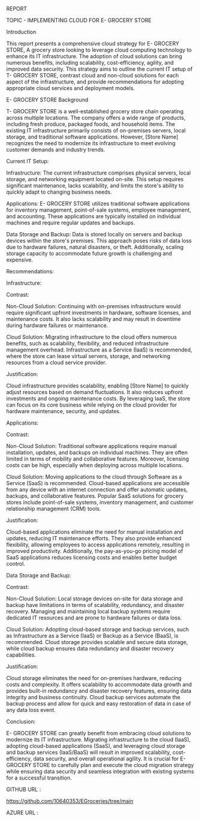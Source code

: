 REPORT

TOPIC - IMPLEMENTING CLOUD FOR E- GROCERY STORE

Introduction

This report presents a comprehensive cloud strategy for E- GROCERY STORE, A grocery store looking to leverage cloud computing technology to enhance its IT infrastructure. The adoption of cloud solutions can bring numerous benefits, including scalability, cost-efficiency, agility, and improved data security. This strategy aims to outline the current IT setup of T- GROCERY STORE, contrast cloud and non-cloud solutions for each aspect of the infrastructure, and provide recommendations for adopting appropriate cloud services and deployment models.

 

E- GROCERY STORE Background

T- GROCERY STORE is a well-established grocery store chain operating across multiple locations. The company offers a wide range of products, including fresh produce, packaged foods, and household items. The existing IT infrastructure primarily consists of on-premises servers, local storage, and traditional software applications. However, [Store Name] recognizes the need to modernize its infrastructure to meet evolving customer demands and industry trends.

 

Current IT Setup:

Infrastructure: The current infrastructure comprises physical servers, local storage, and networking equipment located on-site. This setup requires significant maintenance, lacks scalability, and limits the store's ability to quickly adapt to changing business needs.

 
Applications: E- GROCERY STORE utilizes traditional software applications for inventory management, point-of-sale systems, employee management, and accounting. These applications are typically installed on individual machines and require regular updates and backups.

 

Data Storage and Backup: Data is stored locally on servers and backup devices within the store's premises. This approach poses risks of data loss due to hardware failures, natural disasters, or theft. Additionally, scaling storage capacity to accommodate future growth is challenging and expensive.

 

Recommendations:

Infrastructure:

Contrast:

Non-Cloud Solution: Continuing with on-premises infrastructure would require significant upfront investments in hardware, software licenses, and maintenance costs. It also lacks scalability and may result in downtime during hardware failures or maintenance.

 

Cloud Solution: Migrating infrastructure to the cloud offers numerous benefits, such as scalability, flexibility, and reduced infrastructure management overhead. Infrastructure as a Service (IaaS) is recommended, where the store can lease virtual servers, storage, and networking resources from a cloud service provider.

 

Justification:

Cloud infrastructure provides scalability, enabling [Store Name] to quickly adjust resources based on demand fluctuations. It also reduces upfront investments and ongoing maintenance costs. By leveraging IaaS, the store can focus on its core business while relying on the cloud provider for hardware maintenance, security, and updates.

 

Applications:

Contrast:

Non-Cloud Solution: Traditional software applications require manual installation, updates, and backups on individual machines. They are often limited in terms of mobility and collaborative features. Moreover, licensing costs can be high, especially when deploying across multiple locations.

 

Cloud Solution: Moving applications to the cloud through Software as a Service (SaaS) is recommended. Cloud-based applications are accessible from any device with an internet connection and offer automatic updates, backups, and collaborative features. Popular SaaS solutions for grocery stores include point-of-sale systems, inventory management, and customer relationship management (CRM) tools.

 

Justification:

Cloud-based applications eliminate the need for manual installation and updates, reducing IT maintenance efforts. They also provide enhanced flexibility, allowing employees to access applications remotely, resulting in improved productivity. Additionally, the pay-as-you-go pricing model of SaaS applications reduces licensing costs and enables better budget control.

 

Data Storage and Backup:

Contrast:

Non-Cloud Solution: Local storage devices on-site for data storage and backup have limitations in terms of scalability, redundancy, and disaster recovery. Managing and maintaining local backup systems require dedicated IT resources and are prone to hardware failures or data loss.

 

Cloud Solution: Adopting cloud-based storage and backup services, such as Infrastructure as a Service (IaaS) or Backup as a Service (BaaS), is recommended. Cloud storage provides scalable and secure data storage, while cloud backup ensures data redundancy and disaster recovery capabilities.

 

Justification:

Cloud storage eliminates the need for on-premises hardware, reducing costs and complexity. It offers scalability to accommodate data growth and provides built-in redundancy and disaster recovery features, ensuring data integrity and business continuity. Cloud backup services automate the backup process and allow for quick and easy restoration of data in case of any data loss event.

 

Conclusion:

E- GROCERY STORE can greatly benefit from embracing cloud solutions to modernize its IT infrastructure. Migrating infrastructure to the cloud (IaaS), adopting cloud-based applications (SaaS), and leveraging cloud storage and backup services (IaaS/BaaS) will result in improved scalability, cost-efficiency, data security, and overall operational agility. It is crucial for E- GROCERY STORE to carefully plan and execute the cloud migration strategy while ensuring data security and seamless integration with existing systems for a successful transition.

GITHUB URL :

https://github.com/10640353/EGroceries/tree/main

AZURE URL :

